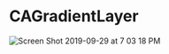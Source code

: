 # CAGradientLayer
![Screen Shot 2019-09-29 at 7 03 18 PM](https://user-images.githubusercontent.com/53354158/65835907-73889180-e2ec-11e9-88b0-56c46b240b77.png)
